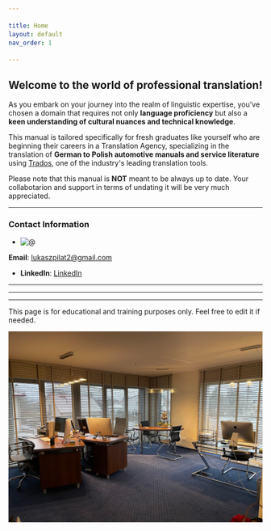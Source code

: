 ```yaml
---

title: Home
layout: default
nav_order: 1

---
```

<h2>Welcome to the world of professional translation!</h2>

As you embark on your journey into the realm of linguistic expertise, you've chosen a domain that requires not only **language proficiency** but also a **keen understanding of cultural nuances and technical knowledge**.

This manual is tailored specifically for fresh graduates like yourself who are beginning their careers in a Translation Agency, specializing in the translation of **German to Polish automotive manuals and service literature** using [Trados](https://www.trados.com/), one of the industry's leading translation tools.

Please note that this manual is **NOT** meant to be always up to date. Your collabotarion and support in terms of undating it will be very much appreciated.

---
### Contact Information


- <img src="https://upload.wikimedia.org/wikipedia/commons/3/3f/Email-open.svg" alt="@" style="width: 16px; height: 16px;">
**Email**: [lukaszpilat2@gmail.com](mailto:lukaszpilat2@gmail.com)
- **LinkedIn**: [LinkedIn](https://www.linkedin.com/in/%C5%82ukasz-pilat-567885129/)

---


---


---

This page is for educational and training purposes only. Feel free to edit it if needed.


![Office](office1.jpg)




